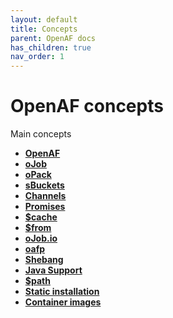 ```yaml
---
layout: default
title: Concepts
parent: OpenAF docs
has_children: true
nav_order: 1
---
```


# OpenAF concepts

Main concepts

* __[OpenAF](openaf.md)__
* __[oJob](oJob.md)__
* __[oPack](oPack.md)__
* __[sBuckets](sBuckets.md)__
* __[Channels](OpenAF-Channels.md)__
* __[Promises](OpenAF-oPromise.md)__
* __[$cache](OpenAF-cache.md)__
* __[$from](OpenAF-nLinq.md)__
* __[oJob.io](oJobIO.md)__
* __[oafp](oafp.md)__
* __[Shebang](shebang.md)__
* __[Java Support](java.md)__
* __[$path](OpenAF-path.md)__
* __[Static installation](static-installation.md)__
* __[Container images](container-images.md)__
